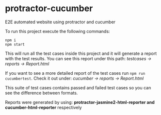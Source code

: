 # protractor-cucumber

E2E automated website using protractor and cucumber

To run this project execute the following commands:

```
npm i
npm start
```

This will run all the test cases inside this project and it will generate a report with the test results. You can see this report under this path:
_testcases -> reports -> Report.html_

If you want to see a more detailed report of the test cases run `npm run cucumbertest`. Check it out under:
_cucumber -> reports -> Report.html_

This suite of test cases contains passed and failed test cases so you can see the difference between formats.

Reports were generated by using:
**protractor-jasmine2-html-reporter and cucumber-html-reporter** respectively
